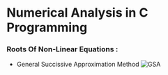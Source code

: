 # Numerical Analysis in C Programming
### Roots Of Non-Linear Equations :
   * General Succissive Approximation Method
    ![GSA](https://user-images.githubusercontent.com/62079690/99472487-61830b80-2951-11eb-996b-126d7424921e.PNG)
        

